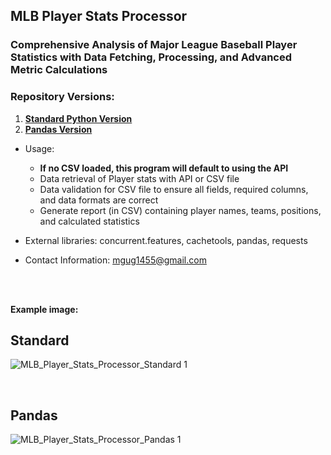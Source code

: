 ## MLB Player Stats Processor

### Comprehensive Analysis of Major League Baseball Player Statistics with Data Fetching, Processing, and Advanced Metric Calculations

### Repository Versions:
1. [**Standard Python Version**](https://github.com/googs0/MLB_Player_Stats_Processor/blob/main/sabermetrics_main_parallel.py)
2. [**Pandas Version**](https://github.com/googs0/MLB_Player_Stats_Processor/blob/main/sabermetrics_pandas.py)

- Usage:
  - **If no CSV loaded, this program will default to using the API**
  - Data retrieval of Player stats with API or CSV file
  - Data validation for CSV file to ensure all fields, required columns, and data formats are correct
  - Generate report (in CSV) containing player names, teams, positions, and calculated statistics
    
- External libraries: concurrent.features, cachetools, pandas, requests
    
- Contact Information: [mgug1455@gmail.com](mailto:mgug1455@gmail.com)
<br>
<br>

**Example image:**
## **Standard**
![MLB_Player_Stats_Processor_Standard 1](/assets/Fortune500_screen1.png)

<br>

## **Pandas**
![MLB_Player_Stats_Processor_Pandas 1](/assets/Fortune500_screen1.png)

